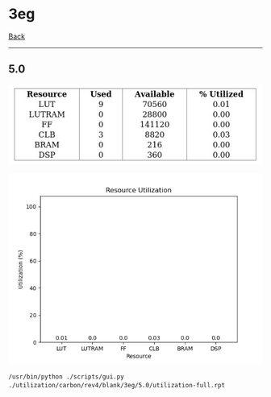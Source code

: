 # 3eg

[Back](<../rev4.md>)

---

## 5.0

<p align="center">
	<img src="../../../../../images/carbon/rev4/blank/3eg/5.0/table.jpg" />
</p>

<p align="center">
	<img src="../../../../../images/carbon/rev4/blank/3eg/5.0/graph.png" />
</p>

`/usr/bin/python ./scripts/gui.py ./utilization/carbon/rev4/blank/3eg/5.0/utilization-full.rpt`


